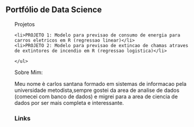<h2>Portfólio de Data Science</h2>

<ul>Projetos

    <li>PROJETO 1: Modelo para previsao de consumo de energia para carros eletricos em R (regressao linear)</li>
    <li>PROJETO 2: Modelo para previsao de extincao de chamas atraves de extintores de incendio em R (regressao logistica)</li>

    </ul>
Sobre Mim:

Meu nome è carlos santana formado em sistemas de informacao pela universidade metodista,sempre gostei da area de analise de dados (comecei com banco de dados) e migrei para a area de ciencia de dados por ser mais completa e interessante.

<h3>Links</h3 align='center'>

   
